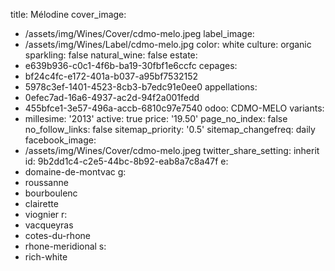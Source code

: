 title: Mélodine
cover_image:
  - /assets/img/Wines/Cover/cdmo-melo.jpeg
label_image:
  - /assets/img/Wines/Label/cdmo-melo.jpg
color: white
culture: organic
sparkling: false
natural_wine: false
estate:
  - e639b936-c0c1-4f6b-ba19-30fbf1e6ccfc
cepages:
  - bf24c4fc-e172-401a-b037-a95bf7532152
  - 5978c3ef-1401-4523-8cb3-b7edc91e0ee0
appellations:
  - 0efec7ad-16a6-4937-ac2d-94f2a001fedd
  - 455bfce1-3e57-496a-accb-6810c97e7540
odoo: CDMO-MELO
variants:
  -
    millesime: '2013'
    active: true
    price: '19.50'
page_no_index: false
no_follow_links: false
sitemap_priority: '0.5'
sitemap_changefreq: daily
facebook_image:
  - /assets/img/Wines/Cover/cdmo-melo.jpeg
twitter_share_setting: inherit
id: 9b2dd1c4-c2e5-44bc-8b92-eab8a7c8a47f
e:
  - domaine-de-montvac
g:
  - roussanne
  - bourboulenc
  - clairette
  - viognier
r:
  - vacqueyras
  - cotes-du-rhone
  - rhone-meridional
s:
  - rich-white
